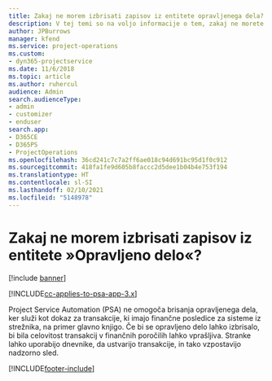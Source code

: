```yaml
---
title: Zakaj ne morem izbrisati zapisov iz entitete opravljenega dela?
description: V tej temi so na voljo informacije o tem, zakaj ne morete izbrisati zapisov iz entitete opravljenega dela.
author: JPBurrows
manager: kfend
ms.service: project-operations
ms.custom:
- dyn365-projectservice
ms.date: 11/6/2018
ms.topic: article
ms.author: ruhercul
audience: Admin
search.audienceType:
- admin
- customizer
- enduser
search.app:
- D365CE
- D365PS
- ProjectOperations
ms.openlocfilehash: 36cd241c7c7a2ff6ae018c94d691bc95d1f0c912
ms.sourcegitcommit: 418fa1fe9d605b8faccc2d5dee1b04b4e753f194
ms.translationtype: HT
ms.contentlocale: sl-SI
ms.lasthandoff: 02/10/2021
ms.locfileid: "5148978"
---
```

# <a name="why-cant-i-delete-records-from-the-actuals-entity"></a>Zakaj ne morem izbrisati zapisov iz entitete »Opravljeno delo«?

[!include [banner](../includes/psa-now-project-operations.md)]

[!INCLUDE[cc-applies-to-psa-app-3.x](../includes/cc-applies-to-psa-app-3x.md)]

Project Service Automation (PSA) ne omogoča brisanja opravljenega dela, ker služi kot dokaz za transakcije, ki imajo finančne posledice za sisteme iz strežnika, na primer glavno knjigo. Če bi se opravljeno delo lahko izbrisalo, bi bila celovitost transakcij v finančnih poročilih lahko vprašljiva. Stranke lahko uporabijo dnevnike, da ustvarijo transakcije, in tako vzpostavijo nadzorno sled.



[!INCLUDE[footer-include](../includes/footer-banner.md)]